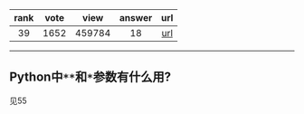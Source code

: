 
| rank | vote | view | answer | url |
|:-:|:-:|:-:|:-:|:-:|
|39|1652|459784|18| [url](http://stackoverflow.com/questions/36901/what-does-double-star-asterisk-and-star-asterisk-do-for-parameters) |
***

## Python中`**`和`*`参数有什么用?

见55